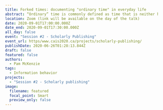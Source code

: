 ```yaml
---
title: Forked times: documenting "ordinary time" in everyday life
abstract: “Ordinary” time is commonly defined as time that is neither holidays nor emergencies, which suggests that “ordinary time” events are routine rather than singular. An analysis of how people document events in “ordinary” time, however, shows that the stream of “ordinary” time has multiple forks; that ordinary does not necessarily mean predictable, and that both vacations and emergencies could, in certain circumstances, take on the character of routine rather than singular events.
location: Zoom (link will be available on the day of the talk)
date: 2020-09-01T17:00:00.000Z
date_end: 2020-09-01T17:30:00.000Z
all_day: false
event: "Session #2 - Scholarly Publishing"
event_url: https/www.cais2020.ca/projects/scholarly-publishing/
publishDate: 2020-06-26T01:28:13.844Z
draft: false
featured: false
authors:
  - Pam McKenzie
tags:
  - Information behavior
projects:
  - "Session #2 - Scholarly publishing"
image:
  filename: featured
  focal_point: Smart
  preview_only: false
---
```


